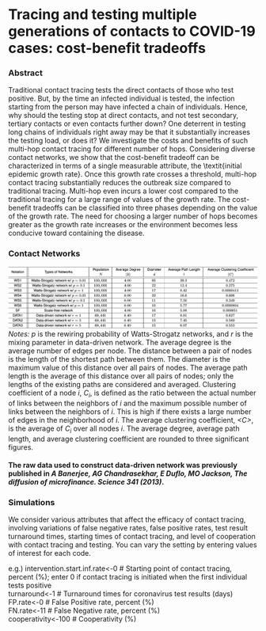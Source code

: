 Tracing and testing multiple generations of contacts to COVID-19 cases: cost-benefit tradeoffs
===================================

### Abstract
Traditional contact tracing tests the direct contacts of those who test positive. But, by the time an infected individual is tested, the infection starting from the person may have infected a chain of individuals. Hence, why should the testing stop at direct contacts, and not test secondary, tertiary contacts or even contacts further down? One deterrent in testing long chains of individuals right away may be that it substantially increases the testing load, or does it? We investigate the costs and benefits of such multi-hop contact tracing for different number of hops. Considering diverse contact networks, we show that the cost-benefit tradeoff can be characterized in terms of a single measurable attribute, the \textit{initial epidemic growth rate}. Once this growth rate crosses a threshold, multi-hop contact tracing substantially reduces the outbreak size compared to traditional tracing. Multi-hop even incurs a lower cost compared to the traditional tracing for a large range of values of the growth rate. The cost-benefit tradeoffs can be classified into three phases depending on the value of the growth rate. The need for choosing a larger number of hops becomes greater as the growth rate increases or the environment becomes less conducive toward containing the disease.

### Contact Networks
![Screenshot](table.png) 
*Notes:* *p* is the rewiring probability of Watts-Strogatz networks, and *r* is the mixing parameter in data-driven network. The average degree is the average number of edges per node. The distance between a pair of nodes is the length of the shortest path between them. The diameter is the maximum value of this distance over all pairs of nodes. The average path length is the average of this distance over all pairs of nodes; only the lengths of the existing paths are considered and averaged. Clustering coefficient of a node *i*, *C<sub>i*, is defined as the ratio between the actual number of links between the neighbors of *i* and the maximum possible number of links between the neighbors of *i*. This is high if there exists a large number of edges in the neighborhood of *i*. The average clustering coefficient, *&lt;C>*, is the average of *C<sub>i* over all nodes *i*. The average degree, average path length, and average clustering coefficient are rounded to three significant figures.

#### The raw data used to construct data-driven network was previously published in *A Banerjee, AG Chandrasekhar, E Duflo, MO Jackson, The diffusion of microfinance. Science 341 (2013)*. 

### Simulations
We consider various attributes that affect the efficacy of contact tracing, involving variations of false negative rates, false positive rates, test result turnaround times, starting times of contact tracing, and level of cooperation with contact tracing and testing. You can vary the setting by entering values of interest for each code.

e.g.)
intervention.start.inf.rate<-0 # Starting point of contact tracing, percent (%); enter 0 if contact tracing is initiated when the first individual tests positive  
turnaround<-1  # Turnaround times for coronavirus test results (days)  
FP.rate<-0 # False Positive rate, percent (%)  
FN.rate<-11 # False Negative rate, percent (%)  
cooperativity<-100  # Cooperativity (%)  

